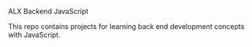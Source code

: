 ALX Backend JavaScript


This repo contains projects for learning back end development concepts with JavaScript.

